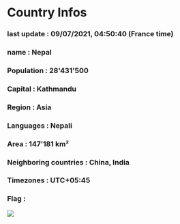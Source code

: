 # Country  Infos
### last update : 09/07/2021, 04:50:40 (France time)

### name : Nepal
### Population : 28'431'500
### Capital : Kathmandu
### Region : Asia
### Languages : Nepali
### Area : 147'181 km²
### Neighboring countries : China, India
### Timezones : UTC+05:45

### Flag :
![](https://restcountries.eu/data/npl.svg)
